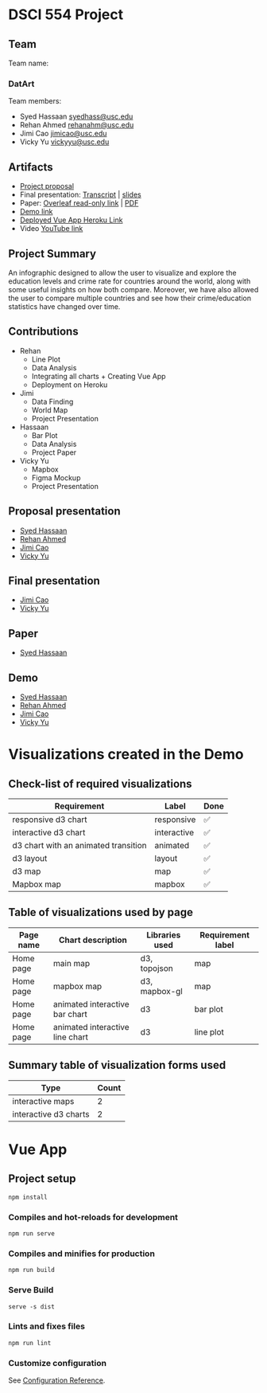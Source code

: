 # DSCI 554 Project

 ## Team

 <!-- 🎒 Complete to include all the information requested. -->

 Team name:
 ### DatArt

 Team members:

 - Syed Hassaan <syedhass@usc.edu>
 - Rehan Ahmed <rehanahm@usc.edu>
 - Jimi Cao <jimicao@usc.edu>
 - Vicky Yu <vickyyu@usc.edu>

 ## Artifacts

 <!-- 🎒 Complete and ensure that all the links work! -->

 - [Project proposal](https://docs.google.com/presentation/d/1ia0hrO2XrOrVEU1kqdfg3XxnCreLftG5rg0tiVkylPE/edit?usp=sharing)
 - Final presentation: [Transcript](presentation/TRANSCRIPT.md) | [slides](presentation/present.sozi.html)
 - Paper: [Overleaf read-only link](https://www.overleaf.com/read/zdhtsfpqgypv) | [PDF](paper/research_paper.pdf)
 - [Demo link](demo/)
 - [Deployed Vue App Heroku Link](https://datartdash.herokuapp.com/)
 - Video [YouTube link](https://youtu.be/L37CHBDibyM)


 ## Project Summary
 An infographic designed to allow the user to visualize and explore the education levels and crime rate for countries around the world, along with some useful insights on how both compare. Moreover, we have also allowed the user to compare multiple countries and see how their crime/education statistics have changed over time.

 <!-- 🎒 Add a project summary here in 250 words or less. -->

 ## Contributions
 - Rehan
     - Line Plot
     - Data Analysis
     - Integrating all charts + Creating Vue App
     - Deployment on Heroku
 - Jimi
     - Data Finding
     - World Map
     - Project Presentation
 - Hassaan
     - Bar Plot
     - Data Analysis
     - Project Paper
 - Vicky Yu
     - Mapbox
     - Figma Mockup
     - Project Presentation


 <!-- 🎒 Complete for each project member. -->

 ## Proposal presentation


 - [Syed Hassaan](mailto:syedhass@usc.edu )
 - [Rehan Ahmed](mailto:rehanahm@usc.edu)
 - [Jimi Cao](mailto:jimicao@usc.edu)
 - [Vicky Yu](mailto:vickyyu@usc.edu)

 ## Final presentation


 - [Jimi Cao](mailto:jimicao@usc.edu)
 - [Vicky Yu](mailto:vickyyu@usc.edu)

 ## Paper


 - [Syed Hassaan](mailto:syedhass@usc.edu )

 ## Demo

 - [Syed Hassaan](mailto:syedhass@usc.edu )
 - [Rehan Ahmed](mailto:rehanahm@usc.edu)
 - [Jimi Cao](mailto:jimicao@usc.edu)
 - [Vicky Yu](mailto:vickyyu@usc.edu)

 # Visualizations created in the Demo

 ## Check-list of required visualizations

 <!-- 🎒 Complete the table using ✅ or ❌. -->

 | Requirement                            | Label        | Done |
 | -------------------------------------- | ------------ | ---- |
 | responsive d3 chart                    | responsive   |  ✅   |
 | interactive d3 chart                   | interactive  |  ✅    |
 | d3 chart with an animated transition   | animated     |  ✅    |
 | d3 layout                              | layout       |   ✅   |
 | d3 map                                 | map          |     ✅ |
 | Mapbox map                             | mapbox       |    ✅  |

 ## Table of visualizations used by page

 <!-- 🎒 Complete the table using the Label of the required visualizations. -->

 | Page name | Chart description | Libraries used | Requirement label |
 | --------- | ----------------- | -------------- | ----------------- |
 | Home page | main map          | d3, topojson   | map               |
 | Home page | mapbox map                  |     d3, mapbox-gl           |          map         |
 | Home page | animated interactive bar chart       |    d3            |         bar plot          |
 | Home page | animated interactive line chart                   |       d3         |      line plot             |


 ## Summary table of visualization forms used

 <!-- 🎒 Complete the table . -->

 | Type             | Count |
 | ---------------- | ----- |
 | interactive maps | 2    |
 | interactive d3 charts                 |   2    |
 
#

# Vue App

## Project setup
```
npm install
```

### Compiles and hot-reloads for development
```
npm run serve
```

### Compiles and minifies for production
```
npm run build
```

### Serve Build
```
serve -s dist
```

### Lints and fixes files
```
npm run lint
```

### Customize configuration
See [Configuration Reference](https://cli.vuejs.org/config/).
